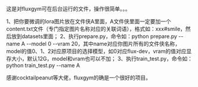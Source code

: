 这是对fluxgym可在后台运行的文件，操作很简单。。。

1、把你要微调的lora图片放在文件侠A里面，A文件侠里面一定要加一个content.txt文件（专门指定图片名称对应的关联词语），格式如：xxx#smile，然后放到datasets里面； 
2、执行prepare.py，命令如：python prepare.py --name A --model 0 --vram 20，其中name对应你图片所有的文件侠名称，model的值0、1、2对应原项目的选择模型，如0对应flux-dev，vram的值对应显存大小，默认12G，model和vram也可以不加； 
3、执行train_test.py，命令如：python train_test.py --name A

感谢cocktailpeanut等大佬，fluxgym的确是一个很好的项目。
